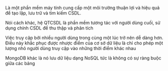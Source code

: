 Là một phần mềm máy tính cung cấp một môi trường thuận lợi và hiệu quả để tạo lập, lưu trữ và tìm kiếm CSDL.

Nói cách khác, hệ QTCSDL là phần mềm tương tác với người dùng cuối, sử dụng chính CSDL để thu thập và phân tích

Việc truy cập bởi nhiều người dùng trong cùng một lúc trở nên dễ dàng hơn. Điều này khắc phục được nhược điểm của cơ sở dữ liệu là chỉ cho phép một lượng nhỏ người dùng truy cập vào những thời điểm khác nhau

MongoDB khác là nó lưu dữ liệu dạng NoSQL tức là không có sự ràng buộc giữa các bảng
